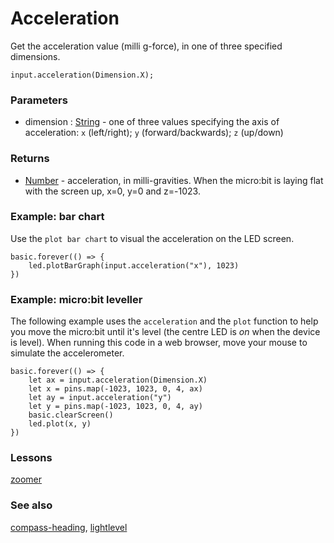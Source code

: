 # Acceleration

Get the acceleration value (milli g-force), in one of three specified dimensions.

```sig
input.acceleration(Dimension.X);
```

### Parameters

* dimension : [String](/reference/types/string) - one of three values specifying the axis of acceleration: ``x`` (left/right); ``y`` (forward/backwards); ``z`` (up/down)

### Returns

* [Number](/reference/types/number) - acceleration, in milli-gravities. When the micro:bit is laying flat with the screen up, x=0, y=0 and z=-1023.

### Example: bar chart

Use the ``plot bar chart`` to visual the acceleration on the LED screen.

```blocks
basic.forever(() => {
    led.plotBarGraph(input.acceleration("x"), 1023)
})
```

### Example: micro:bit leveller

The following example uses the `acceleration` and the `plot` function to help you move the micro:bit until it's level (the centre LED is *on* when the device is level). When running this code in a web browser, move your mouse to simulate the accelerometer.

```blocks
basic.forever(() => {
    let ax = input.acceleration(Dimension.X)
    let x = pins.map(-1023, 1023, 0, 4, ax)
    let ay = input.acceleration("y")
    let y = pins.map(-1023, 1023, 0, 4, ay)
    basic.clearScreen()
    led.plot(x, y)
})
```

### Lessons

[zoomer](/lessons/zoomer)

### See also

[compass-heading](/reference/input/compass-heading), [lightlevel](/reference/input/lightlevel)


